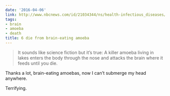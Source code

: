 ```yaml
---
date: '2016-04-06'
link: http://www.nbcnews.com/id/21034344/ns/health-infectious_diseases/t/die-brain-eating-amoeba-after-swimming/
tags:
- brain
- amoeba
- death
title: 6 die from brain-eating amoeba
---
```


>It sounds like science fiction but it’s true: A killer amoeba living in lakes enters the body through the nose and attacks the brain where it feeds until you die.

Thanks a lot, brain-eating amoebas, now I can’t submerge my head anywhere.

Terrifying.
